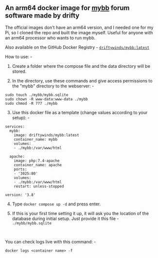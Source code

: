 ## An arm64 docker image for [mybb](https://github.com/mybb/docker) forum software made by drifty

The official images don't have an arm64 version, and I needed one for my Pi, so I cloned the repo and built the image myself. Useful for anyone with an arm64 processor who wants to run mybb. 

Also available on the GitHub Docker Registry - [```driftywinds/mybb:latest```](https://hub.docker.com/repository/docker/driftywinds/mybb/general)

How to use: - 

1. Create a folder where the compose file and the data directory will be stored.

2. In the directory, use these commands and give access permissions to the "mybb" directory to the webserver: - 

```
sudo touch ./mybb/mybb.sqlite
sudo chown -R www-data:www-data ./mybb
sudo chmod -R 777 ./mybb
```

3. Use this docker file as a template (change values according to your setup): - 

```
services:
  mybb:
    image: driftywinds/mybb:latest
    container_name: mybb
    volumes:
    - ./mybb:/var/www/html

  apache:
    image: php:7.4-apache
    container_name: apache
    ports:
    - '3025:80'
    volumes:
    - ./mybb:/var/www/html
    restart: unless-stopped

version: '3.8'
``` 

4. Type ```docker compose up -d``` and press enter.

5. If this is your first time setting it up, it will ask you the location of the database during initial setup. Just provide it this file - ```./mybb/mybb.sqlite``` 

<br>

You can check logs live with this command: - 
```
docker logs <container name> -f
```
